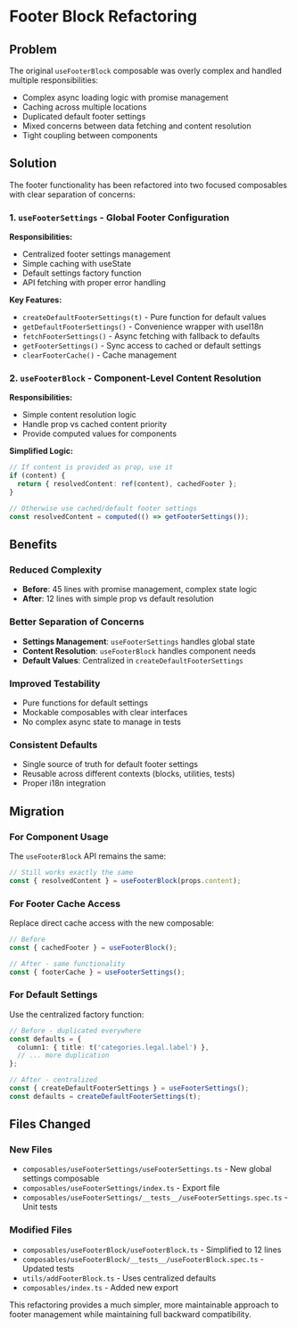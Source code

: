 # Footer Block Refactoring

## Problem

The original `useFooterBlock` composable was overly complex and handled multiple responsibilities:

- Complex async loading logic with promise management
- Caching across multiple locations
- Duplicated default footer settings
- Mixed concerns between data fetching and content resolution
- Tight coupling between components

## Solution

The footer functionality has been refactored into two focused composables with clear separation of concerns:

### 1. `useFooterSettings` - Global Footer Configuration

**Responsibilities:**

- Centralized footer settings management
- Simple caching with useState
- Default settings factory function
- API fetching with proper error handling

**Key Features:**

- `createDefaultFooterSettings(t)` - Pure function for default values
- `getDefaultFooterSettings()` - Convenience wrapper with useI18n
- `fetchFooterSettings()` - Async fetching with fallback to defaults
- `getFooterSettings()` - Sync access to cached or default settings
- `clearFooterCache()` - Cache management

### 2. `useFooterBlock` - Component-Level Content Resolution

**Responsibilities:**

- Simple content resolution logic
- Handle prop vs cached content priority
- Provide computed values for components

**Simplified Logic:**

```typescript
// If content is provided as prop, use it
if (content) {
  return { resolvedContent: ref(content), cachedFooter };
}

// Otherwise use cached/default footer settings
const resolvedContent = computed(() => getFooterSettings());
```

## Benefits

### Reduced Complexity

- **Before**: 45 lines with promise management, complex state logic
- **After**: 12 lines with simple prop vs default resolution

### Better Separation of Concerns

- **Settings Management**: `useFooterSettings` handles global state
- **Content Resolution**: `useFooterBlock` handles component needs
- **Default Values**: Centralized in `createDefaultFooterSettings`

### Improved Testability

- Pure functions for default settings
- Mockable composables with clear interfaces
- No complex async state to manage in tests

### Consistent Defaults

- Single source of truth for default footer settings
- Reusable across different contexts (blocks, utilities, tests)
- Proper i18n integration

## Migration

### For Component Usage

The `useFooterBlock` API remains the same:

```typescript
// Still works exactly the same
const { resolvedContent } = useFooterBlock(props.content);
```

### For Footer Cache Access

Replace direct cache access with the new composable:

```typescript
// Before
const { cachedFooter } = useFooterBlock();

// After - same functionality
const { footerCache } = useFooterSettings();
```

### For Default Settings

Use the centralized factory function:

```typescript
// Before - duplicated everywhere
const defaults = {
  column1: { title: t('categories.legal.label') },
  // ... more duplication
};

// After - centralized
const { createDefaultFooterSettings } = useFooterSettings();
const defaults = createDefaultFooterSettings(t);
```

## Files Changed

### New Files

- `composables/useFooterSettings/useFooterSettings.ts` - New global settings composable
- `composables/useFooterSettings/index.ts` - Export file
- `composables/useFooterSettings/__tests__/useFooterSettings.spec.ts` - Unit tests

### Modified Files

- `composables/useFooterBlock/useFooterBlock.ts` - Simplified to 12 lines
- `composables/useFooterBlock/__tests__/useFooterBlock.spec.ts` - Updated tests
- `utils/addFooterBlock.ts` - Uses centralized defaults
- `composables/index.ts` - Added new export

This refactoring provides a much simpler, more maintainable approach to footer management while maintaining full backward compatibility.
